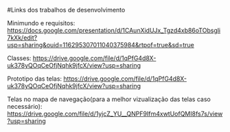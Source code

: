 #Links dos trabalhos de desenvolvimento

Minimundo e requisitos: https://docs.google.com/presentation/d/1CAunXidUJx_Tgzd4xb86oTObsgli7kXk/edit?usp=sharing&ouid=116295307011040375984&rtpof=true&sd=true

Classes: https://drive.google.com/file/d/1qPfG4d8X-uk378yQOqCeOfjNqhk9jfcX/view?usp=sharing

Prototipo das telas: https://drive.google.com/file/d/1qPfG4d8X-uk378yQOqCeOfjNqhk9jfcX/view?usp=sharing

Telas no mapa de navegação(para a melhor vizualização das telas caso necessário): https://drive.google.com/file/d/1yjcZ_YU__QNPF9Ifm4xwtUofQMI8fs7s/view?usp=sharing
